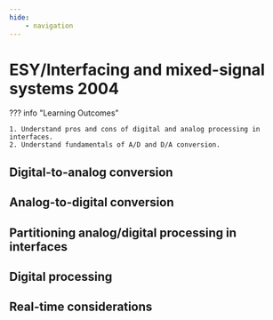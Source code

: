 ```yaml
---
hide:
    - navigation
---
```

# ESY/Interfacing and mixed-signal systems 2004

??? info "Learning Outcomes"

    1. Understand pros and cons of digital and analog processing in interfaces. 
    2. Understand fundamentals of A/D and D/A conversion.

## Digital-to-analog conversion

## Analog-to-digital conversion

## Partitioning analog/digital processing in interfaces

## Digital processing 

## Real-time considerations